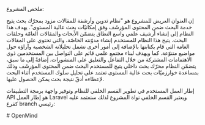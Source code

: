 ملخص المشروع:

إن العنوان العريض للمشروع هو "نظام تدوين وأرشفة للمقالات مزود بمحرّك بحث يتيح خدمة البحث ضمن المحتوى المؤرشَف وفق إمكانيّات بحث عالية المستوى".
يهدف هذا النظام إلى إنشاء أرشيف علمي واسع النطاق يتضمّن الأبحاث والمقالات العامّة وحلقات البحث.
يتيح هذا النظام للمستخدم إنشاء مدوّنته الخاصّة، والتي تحتوي على المقالات العامة التي قام بكتابتها بالإضافة إلى أمور أخرى تشمل تحليلاته الشخصية وآراؤه حول مواضيع متنوّعة.
 كما ويهدف لبناء مجتمع علمي قائم على التواصل بين المستخدمين ذوي الاهتمامات المشتركة من خلال التفاعل والتعليق على المنشورات.
إضافةً إلى ما سبق، يتضمّن النظام محرّك بحث داخلي يتيح للمستخدم البحث ضمن المحتوى المؤرشَف وذلك بمساعدة خوارزميّات بحث عالية المستوى تعتمد على تحليل سلوك المستخدم أثناء البحث لإعطاءه أدقّ نتيجة بحث يمكن الحصول عليها.

إطار العمل المستخدم في تطوير القسم الخلفي للنظام وتوفير واجهة برمجة التطبيقات API هو إطار العمل Laravel ويعتبر القسم الخلفي نواة المشروع لذلك سنعتمد عليه كفرع branch رئيسي:

#   O p e n M i n d 
 
 
